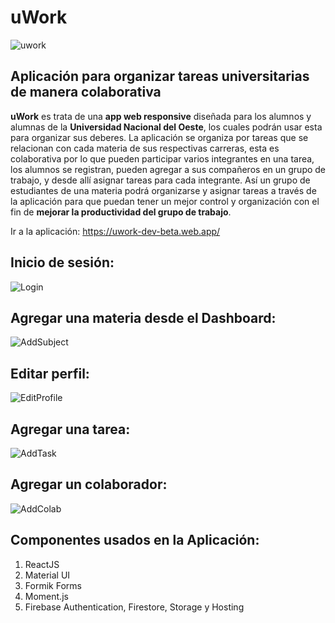 # uWork
![uwork](https://github.com/nahuelvolpe/uwork-dev/blob/master/doc/images/uwork_180x180.png?raw=true)

## Aplicación para organizar tareas universitarias de manera colaborativa
**uWork** es trata de una **app web responsive** diseñada para los alumnos y alumnas de la **Universidad Nacional del Oeste**, los cuales podrán usar esta para organizar sus deberes. La aplicación se organiza por tareas que se relacionan con cada materia de sus respectivas carreras, esta es colaborativa por lo que pueden participar varios integrantes en una tarea, los alumnos se registran, pueden agregar a sus compañeros en un grupo de trabajo, y desde allí asignar tareas para cada integrante. Así un grupo de estudiantes de una materia podrá organizarse y asignar tareas a través de la aplicación para que puedan tener un mejor control y organización con el fin de **mejorar la productividad del grupo de trabajo**.

Ir a la aplicación: https://uwork-dev-beta.web.app/

## Inicio de sesión:

![Login](https://github.com/nahuelvolpe/uwork-dev/blob/master/doc/images/login.gif?raw=true)


## Agregar una materia desde el Dashboard:

![AddSubject](https://github.com/nahuelvolpe/uwork-dev/blob/master/doc/images/agregar-materia.gif?raw=true)

## Editar perfil:

![EditProfile](https://github.com/nahuelvolpe/uwork-dev/blob/master/doc/images/editar-perfil.gif?raw=true)

## Agregar una tarea:

![AddTask](https://github.com/nahuelvolpe/uwork-dev/blob/master/doc/images/agregar-tarea.gif?raw=true)

## Agregar un colaborador:

![AddColab](https://github.com/nahuelvolpe/uwork-dev/blob/master/doc/images/agregar-colaborador.gif?raw=true)

## Componentes usados en la Aplicación:

1. ReactJS
2. Material UI
3. Formik Forms
4. Moment.js
5. Firebase Authentication, Firestore, Storage y Hosting
